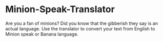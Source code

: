 # Minion-Speak-Translator
<p .style.text-align: center;>Are you a fan of minions? Did you know that the gibberish they say is an actual language. Use the translator to convert your text from English to Minion speak or Banana language.
</p>
